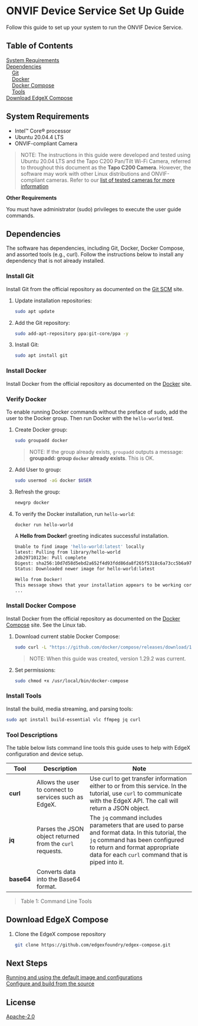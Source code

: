 # ONVIF Device Service Set Up Guide

Follow this guide to set up your system to run the ONVIF Device Service.

## Table of Contents

[System Requirements](#system-requirements)  
[Dependencies](#dependencies)  
&nbsp;&nbsp;&nbsp;&nbsp;[Git](#install-git)  <!-- FIND BETTER WAY -->  
&nbsp;&nbsp;&nbsp;&nbsp;[Docker](#install-docker)   
&nbsp;&nbsp;&nbsp;&nbsp;[Docker Compose](#install-docker-compose)  
&nbsp;&nbsp;&nbsp;&nbsp;[Tools](#install-tools)    
[Download EdgeX Compose](#download-edgex-compose)

## System Requirements

- Intel&#8482; Core&#174; processor
- Ubuntu 20.04.4 LTS
- ONVIF-compliant Camera

>NOTE: The instructions in this guide were developed and tested using Ubuntu 20.04 LTS and the Tapo C200 Pan/Tilt Wi-Fi Camera, referred to throughout this document as the **Tapo C200 Camera**. However, the software may work with other Linux distributions and ONVIF-compliant cameras. Refer to our [list of tested cameras for more information](./ONVIF-protocol.md#tested-onvif-cameras)

**Other Requirements**

You must have administrator (sudo) privileges to execute the user guide commands.

## Dependencies
The software has dependencies, including Git, Docker, Docker Compose, and assorted tools (e.g., curl). Follow the instructions below to install any dependency that is not already installed. 

### Install Git
Install Git from the official repository as documented on the [Git SCM](https://git-scm.com/download/linux) site.

1. Update installation repositories:
   ```bash
   sudo apt update
   ```

2. Add the Git repository:
   ```bash
   sudo add-apt-repository ppa:git-core/ppa -y
   ```

3. Install Git:
   ```bash
   sudo apt install git
   ```

### Install Docker
Install Docker from the official repository as documented on the [Docker](https://docs.docker.com/engine/install/ubuntu/) site.

### Verify Docker
To enable running Docker commands without the preface of sudo, add the user to the Docker group. Then run Docker with the `hello-world` test.

1. Create Docker group:
   ```bash
   sudo groupadd docker
   ```
   >NOTE: If the group already exists, `groupadd` outputs a message: **groupadd: group `docker` already exists**. This is OK.

2. Add User to group:
   ```bash
   sudo usermod -aG docker $USER
   ```

3. Refresh the group:
   ```bash
   newgrp docker 
   ```

4. To verify the Docker installation, run `hello-world`:

   ```bash
   docker run hello-world
   ```
   A **Hello from Docker!** greeting indicates successful installation.

   ```bash
   Unable to find image 'hello-world:latest' locally
   latest: Pulling from library/hello-world
   2db29710123e: Pull complete 
   Digest: sha256:10d7d58d5ebd2a652f4d93fdd86da8f265f5318c6a73cc5b6a9798ff6d2b2e67
   Status: Downloaded newer image for hello-world:latest

   Hello from Docker!
   This message shows that your installation appears to be working correctly.
   ...
   ```

### Install Docker Compose
Install Docker from the official repository as documented on the [Docker Compose](https://docs.docker.com/compose/install/#install-compose) site. See the Linux tab. 

1. Download current stable Docker Compose:
   ```bash
   sudo curl -L "https://github.com/docker/compose/releases/download/1.29.2/docker-compose-$(uname -s)-$(uname -m)" -o /usr/local/bin/docker-compose
   ```
   >NOTE: When this guide was created, version 1.29.2 was current.

2. Set permissions:
   ```bash
   sudo chmod +x /usr/local/bin/docker-compose
   ```


### Install Tools
Install the build, media streaming, and parsing tools:

```bash
sudo apt install build-essential vlc ffmpeg jq curl
```

### Tool Descriptions
The table below lists command line tools this guide uses to help with EdgeX configuration and device setup.

| Tool        | Description | Note |
| ----------- | ----------- |----------- |
| **curl**     | Allows the user to connect to services such as EdgeX. |Use curl to get transfer information either to or from this service. In the tutorial, use `curl` to communicate with the EdgeX API. The call will return a JSON object.|
| **jq**   |Parses the JSON object returned from the `curl` requests. |The `jq` command includes parameters that are used to parse and format data. In this tutorial, the `jq` command has been configured to return and format appropriate data for each `curl` command that is piped into it. |
| **base64**   | Converts data into the Base64 format.| |

>Table 1: Command Line Tools

## Download EdgeX Compose
1. Clone the EdgeX compose repository

   ```bash
   git clone https://github.com/edgexfoundry/edgex-compose.git
   ```

## Next Steps
   [Running and using the default image and configurations](./running-guide.md)  
   [Configure and build from the source](./custom-build.md)  

## License

[Apache-2.0](https://github.com/edgexfoundry-holding/device-onvif-camera/blob/main/LICENSE)

